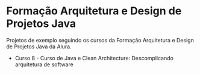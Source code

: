 # Formação Arquitetura e Design de Projetos Java

Projetos de exemplo seguindo os cursos da Formação Arquitetura e Design de Projetos Java da Alura.

- Curso 8 - Curso de Java e Clean Architecture: Descomplicando arquitetura de software

